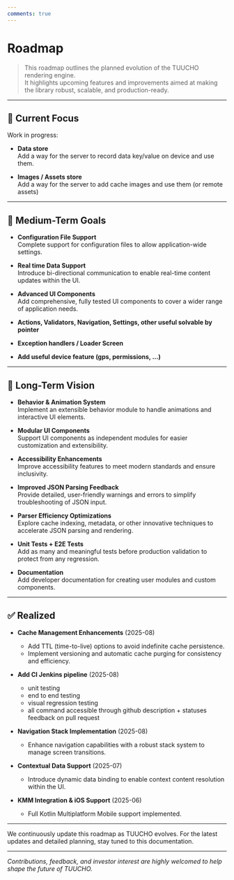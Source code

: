 ```yaml
---
comments: true
---
```


# Roadmap

> This roadmap outlines the planned evolution of the TUUCHO rendering engine.  
> It highlights upcoming features and improvements aimed at making the library robust, scalable, and production-ready.

---

## 🚧 Current Focus

Work in progress:

- **Data store**  
  Add a way for the server to record data key/value on device and use them.

- **Images / Assets store**  
  Add a way for the server to add cache images and use them (or remote assets)

---

## 🎯 Medium-Term Goals

- **Configuration File Support**  
  Complete support for configuration files to allow application-wide settings.

- **Real time Data Support**  
  Introduce bi-directional communication to enable real-time content updates within the UI.

- **Advanced UI Components**  
  Add comprehensive, fully tested UI components to cover a wider range of application needs.

- **Actions, Validators, Navigation, Settings, other useful solvable by pointer**  

- **Exception handlers / Loader Screen**

- **Add useful device feature (gps, permissions, ...)**

---

## 🚀 Long-Term Vision

- **Behavior & Animation System**  
  Implement an extensible behavior module to handle animations and interactive UI elements.

- **Modular UI Components**  
  Support UI components as independent modules for easier customization and extensibility.

- **Accessibility Enhancements**  
  Improve accessibility features to meet modern standards and ensure inclusivity.

- **Improved JSON Parsing Feedback**  
  Provide detailed, user-friendly warnings and errors to simplify troubleshooting of JSON input.

- **Parser Efficiency Optimizations**  
  Explore cache indexing, metadata, or other innovative techniques to accelerate JSON parsing and rendering.

- **Unit Tests + E2E Tests**  
  Add as many and meaningful tests before production validation to protect from any regression.

- **Documentation**  
  Add developer documentation for creating user modules and custom components.

---

## ✅ Realized

- **Cache Management Enhancements** (2025-08)
    - Add TTL (time-to-live) options to avoid indefinite cache persistence.
    - Implement versioning and automatic cache purging for consistency and efficiency.

- **Add CI Jenkins pipeline** (2025-08)
    - unit testing
    - end to end testing
    - visual regression testing
    - all command accessible through github description + statuses feedback on pull request

- **Navigation Stack Implementation** (2025-08)
    - Enhance navigation capabilities with a robust stack system to manage screen transitions.

- **Contextual Data Support** (2025-07)
    - Introduce dynamic data binding to enable context content resolution within the UI.

- **KMM Integration & iOS Support** (2025-06)
    - Full Kotlin Multiplatform Mobile support implemented.

---

We continuously update this roadmap as TUUCHO evolves. For the latest updates and detailed planning, stay tuned to this documentation.

---

*Contributions, feedback, and investor interest are highly welcomed to help shape the future of TUUCHO.*
